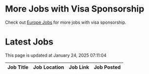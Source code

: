 # More Jobs with Visa Sponsorship

Check out [Europe Jobs](https://github.com/sureshparimi/europejobs#latest-jobs) for more jobs with visa sponsorship.

# Latest Jobs

This page is updated at January 24, 2025 07:11:04

| Job Title | Job Location | Job Link | Job Posted |
| --- | --- | --- | --- |
